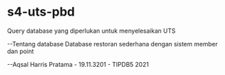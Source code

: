 # s4-uts-pbd
Query database yang diperlukan untuk menyelesaikan UTS

--Tentang database
Database restoran sederhana dengan sistem member dan point

--Aqsal Harris Pratama - 19.11.3201 - TIPDB5
2021
